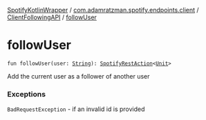 [SpotifyKotlinWrapper](../../index.md) / [com.adamratzman.spotify.endpoints.client](../index.md) / [ClientFollowingAPI](index.md) / [followUser](./follow-user.md)

# followUser

`fun followUser(user: `[`String`](https://kotlinlang.org/api/latest/jvm/stdlib/kotlin/-string/index.html)`): `[`SpotifyRestAction`](../../com.adamratzman.spotify.main/-spotify-rest-action/index.md)`<`[`Unit`](https://kotlinlang.org/api/latest/jvm/stdlib/kotlin/-unit/index.html)`>`

Add the current user as a follower of another user

### Exceptions

`BadRequestException` - if an invalid id is provided
